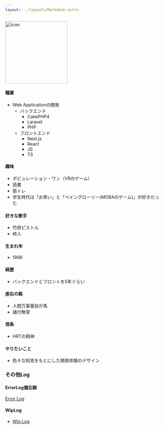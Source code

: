 ```yaml
---
layout: ../layouts/Markdown.astro
---
```

<img src="/ijij.webp" alt="icon" style="width: 200px">

#### 職業
- Web Applicationの開発
    - バックエンド
        - CakePHP4
        - Laravel
        - PHP
    - フロントエンド
        - Next.js
        - React
        - JS
        - TS

#### 趣味
- ポピュレーション・ワン（VRのゲーム）
- 読書
- 筋トレ
- 学生時代は「お笑い」と「ベイングローリー(MOBAのゲーム)」が好きだった

#### 好きな歌手
- 竹原ピストル
- 柊人

#### 生まれ年
- 1998

#### 経歴
- バックエンドとフロントを5年ぐらい

#### 座右の銘
- 人間万事塞翁が馬
- 諸行無常

#### 信条
- HRTの精神

#### やりたいこと
- 色々な知見をもとにした開発体験のデザイン


### その他Log
#### ErrorLog備忘録
[Error Log](/errorLogs)
#### WipLog
- [Wip Log](/wipLogs)
